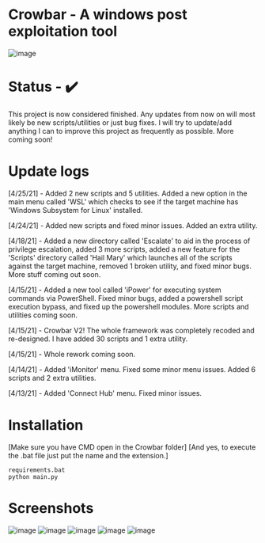 # Crowbar - A windows post exploitation tool
![image](https://user-images.githubusercontent.com/78043996/115156390-0d8c6800-a052-11eb-9821-8cfd1f765114.png)
# Status - ✔️
This project is now considered finished. Any updates from now on will most likely be new scripts/utilities or just bug fixes. I will try to update/add anything I can to improve this project as frequently as possible. More coming soon!
# Update logs
[4/25/21] - Added 2 new scripts and 5 utilities. Added a new option in the main menu called 'WSL' which checks to see if the target machine has 'Windows Subsystem for Linux' installed.

[4/24/21] - Added new scripts and fixed minor issues. Added an extra utility.

[4/18/21] - Added a new directory called 'Escalate' to aid in the process of privilege escalation, added 3 more scripts, added a new feature for the 'Scripts' directory called 'Hail Mary' which launches all of the scripts against the target machine, removed 1 broken utility, and fixed minor bugs. More stuff coming out soon.

[4/15/21] - Added a new tool called 'iPower' for executing system commands via PowerShell. Fixed minor bugs, added a powershell script execution bypass, and fixed up the powershell modules. More scripts and utilities coming soon.

[4/15/21] - Crowbar V2! The whole framework was completely recoded and re-designed. I have added 30 scripts and 1 extra utility.

[4/15/21] - Whole rework coming soon.

[4/14/21] - Added 'iMonitor' menu. Fixed some minor menu issues. Added 6 scripts and 2 extra utilities.

[4/13/21] - Added 'Connect Hub' menu. Fixed minor issues.
# Installation
[Make sure you have CMD open in the Crowbar folder]
[And yes, to execute the .bat file just put the name and the extension.]
```
requirements.bat
python main.py
```
# Screenshots
![image](https://user-images.githubusercontent.com/78043996/116015292-a9941180-a606-11eb-9881-875cb6318b45.png)
![image](https://user-images.githubusercontent.com/78043996/116015306-b9abf100-a606-11eb-9fe4-d26655dfc07a.png)
![image](https://user-images.githubusercontent.com/78043996/116015314-c6c8e000-a606-11eb-8dff-e023cf52ccf0.png)
![image](https://user-images.githubusercontent.com/78043996/116015356-e8c26280-a606-11eb-9479-037b572b4b2d.png)
![image](https://user-images.githubusercontent.com/78043996/116015372-fb3c9c00-a606-11eb-9c1b-bcdb2aaa006f.png)
